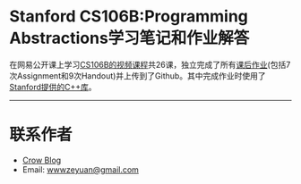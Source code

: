 # Stanford CS106B:Programming Abstractions学习笔记和作业解答

在网易公开课上学习[CS106B的视频课程](http://open.163.com/movie/2008/7/7/Q/M6SIM7VT5_M6SIQI67Q.html)共26课，独立完成了所有[课后作业](http://web.stanford.edu/class/cs106b/)(包括7次Assignment和9次Handout)并上传到了Github。其中完成作业时使用了[Stanford提供的C++库](https://stanford.edu/~stepp/cppdoc/)。

---
# 联系作者

* [Crow Blog](http://crowhawk.github.io)
* Email: wwwzeyuan@gmail.com
